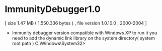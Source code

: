 # ImmunityDebugger1.0
[ size 1.47 MB ( 1.550.336 bytes ) , file version 1.0.10.0 , 2000-2004 ] 

- Immunity debugger version compatible with Windows XP
  to run it you need to add the dynamic link library on the system directory( system root path )
  C:\Windows\System32>

  
   
